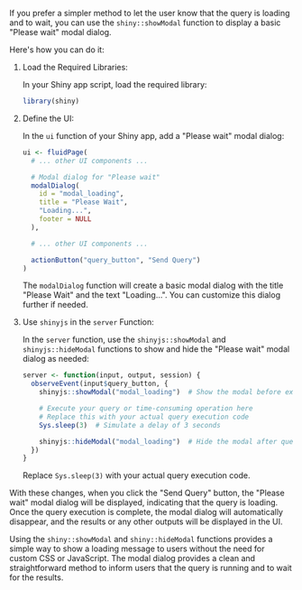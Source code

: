 If you prefer a simpler method to let the user know that the query is loading and to wait, you can use the `shiny::showModal` function to display a basic "Please wait" modal dialog.

Here's how you can do it:

1. Load the Required Libraries:

   In your Shiny app script, load the required library:

   ```r
   library(shiny)
   ```

2. Define the UI:

   In the `ui` function of your Shiny app, add a "Please wait" modal dialog:

   ```r
   ui <- fluidPage(
     # ... other UI components ...

     # Modal dialog for "Please wait"
     modalDialog(
       id = "modal_loading",
       title = "Please Wait",
       "Loading...",
       footer = NULL
     ),

     # ... other UI components ...

     actionButton("query_button", "Send Query")
   )
   ```

   The `modalDialog` function will create a basic modal dialog with the title "Please Wait" and the text "Loading...". You can customize this dialog further if needed.

3. Use `shinyjs` in the `server` Function:

   In the `server` function, use the `shinyjs::showModal` and `shinyjs::hideModal` functions to show and hide the "Please wait" modal dialog as needed:

   ```r
   server <- function(input, output, session) {
     observeEvent(input$query_button, {
       shinyjs::showModal("modal_loading")  # Show the modal before executing the query

       # Execute your query or time-consuming operation here
       # Replace this with your actual query execution code
       Sys.sleep(3)  # Simulate a delay of 3 seconds

       shinyjs::hideModal("modal_loading")  # Hide the modal after query execution
     })
   }
   ```

   Replace `Sys.sleep(3)` with your actual query execution code.

With these changes, when you click the "Send Query" button, the "Please wait" modal dialog will be displayed, indicating that the query is loading. Once the query execution is complete, the modal dialog will automatically disappear, and the results or any other outputs will be displayed in the UI.

Using the `shiny::showModal` and `shiny::hideModal` functions provides a simple way to show a loading message to users without the need for custom CSS or JavaScript. The modal dialog provides a clean and straightforward method to inform users that the query is running and to wait for the results.

